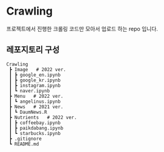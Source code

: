 # Crawling
프로젝트에서 진행한 크롤링 코드만 모아서 업로드 하는 repo 입니다.


## 레포지토리 구성
```
Crawling
 ┣ Image   # 2022 ver.
 ┃ ┣ google_en.ipynb
 ┃ ┣ google_kr.ipynb
 ┃ ┣ instagram.ipynb
 ┃ ┗ naver.ipynb
 ┣ Menu   # 2022 ver.
 ┃ ┗ angelinus.ipynb
 ┣ News   # 2021 ver.
 ┃ ┗ DaumNews.R
 ┣ Nutrients   # 2022 ver.
 ┃ ┣ coffeebay.ipynb
 ┃ ┣ paikdabang.ipynb
 ┃ ┗ starbucks.ipynb
 ┣ .gitignore
 ┗ README.md
 ```